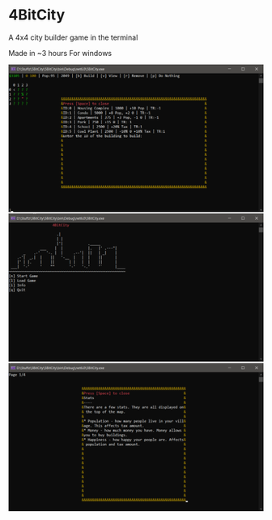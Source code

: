 # 4BitCity
A 4x4 city builder game in the terminal

Made in ~3 hours
For windows

![Screenshot](./pics/pic1.png)
![Screenshot](./pics/pic2.png)
![Screenshot](./pics/pic3.png)
